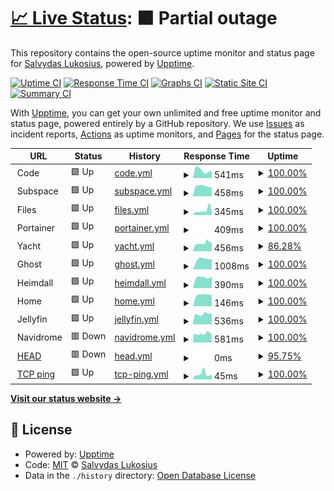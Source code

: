 # [📈 Live Status](https://up.w-ss.io): <!--live status--> **🟧 Partial outage**

This repository contains the open-source uptime monitor and status page for [Salvydas Lukosius](https://sall.w-ss.io), powered by [Upptime](https://github.com/upptime/upptime).

[![Uptime CI](https://github.com/ss-o/upptime/workflows/Uptime%20CI/badge.svg)](https://github.com/upptime/upptime/actions?query=workflow%3A%22Uptime+CI%22)
[![Response Time CI](https://github.com/ss-o/upptime/workflows/Response%20Time%20CI/badge.svg)](https://github.com/upptime/upptime/actions?query=workflow%3A%22Response+Time+CI%22)
[![Graphs CI](https://github.com/ss-o/upptime/workflows/Graphs%20CI/badge.svg)](https://github.com/upptime/upptime/actions?query=workflow%3A%22Graphs+CI%22)
[![Static Site CI](https://github.com/ss-o/upptime/workflows/Static%20Site%20CI/badge.svg)](https://github.com/upptime/upptime/actions?query=workflow%3A%22Static+Site+CI%22)
[![Summary CI](https://github.com/ss-o/upptime/workflows/Summary%20CI/badge.svg)](https://github.com/upptime/upptime/actions?query=workflow%3A%22Summary+CI%22)

With [Upptime](https://upptime.js.org), you can get your own unlimited and free uptime monitor and status page, powered entirely by a GitHub repository. We use [Issues](https://github.com/ss-o/upptime/issues) as incident reports, [Actions](https://github.com/ss-o/upptime/actions) as uptime monitors, and [Pages](https://up.w-ss.io) for the status page.

<!--start: status pages-->
<!-- This summary is generated by Upptime (https://github.com/upptime/upptime) -->
<!-- Do not edit this manually, your changes will be overwritten -->
<!-- prettier-ignore -->
| URL | Status | History | Response Time | Uptime |
| --- | ------ | ------- | ------------- | ------ |
| <img alt="" src="https://favicons.githubusercontent.com/null" height="13"> Code | 🟩 Up | [code.yml](https://github.com/ss-o/upptime/commits/HEAD/history/code.yml) | <details><summary><img alt="Response time graph" src="./graphs/code/response-time-week.png" height="20"> 541ms</summary><br><a href="https://up.w-ss.io/history/code"><img alt="Response time 541" src="https://img.shields.io/endpoint?url=https%3A%2F%2Fraw.githubusercontent.com%2Fss-o%2Fupptime%2FHEAD%2Fapi%2Fcode%2Fresponse-time.json"></a><br><a href="https://up.w-ss.io/history/code"><img alt="24-hour response time 541" src="https://img.shields.io/endpoint?url=https%3A%2F%2Fraw.githubusercontent.com%2Fss-o%2Fupptime%2FHEAD%2Fapi%2Fcode%2Fresponse-time-day.json"></a><br><a href="https://up.w-ss.io/history/code"><img alt="7-day response time 541" src="https://img.shields.io/endpoint?url=https%3A%2F%2Fraw.githubusercontent.com%2Fss-o%2Fupptime%2FHEAD%2Fapi%2Fcode%2Fresponse-time-week.json"></a><br><a href="https://up.w-ss.io/history/code"><img alt="30-day response time 541" src="https://img.shields.io/endpoint?url=https%3A%2F%2Fraw.githubusercontent.com%2Fss-o%2Fupptime%2FHEAD%2Fapi%2Fcode%2Fresponse-time-month.json"></a><br><a href="https://up.w-ss.io/history/code"><img alt="1-year response time 541" src="https://img.shields.io/endpoint?url=https%3A%2F%2Fraw.githubusercontent.com%2Fss-o%2Fupptime%2FHEAD%2Fapi%2Fcode%2Fresponse-time-year.json"></a></details> | <details><summary><a href="https://up.w-ss.io/history/code">100.00%</a></summary><a href="https://up.w-ss.io/history/code"><img alt="All-time uptime 100.00%" src="https://img.shields.io/endpoint?url=https%3A%2F%2Fraw.githubusercontent.com%2Fss-o%2Fupptime%2FHEAD%2Fapi%2Fcode%2Fuptime.json"></a><br><a href="https://up.w-ss.io/history/code"><img alt="24-hour uptime 100.00%" src="https://img.shields.io/endpoint?url=https%3A%2F%2Fraw.githubusercontent.com%2Fss-o%2Fupptime%2FHEAD%2Fapi%2Fcode%2Fuptime-day.json"></a><br><a href="https://up.w-ss.io/history/code"><img alt="7-day uptime 100.00%" src="https://img.shields.io/endpoint?url=https%3A%2F%2Fraw.githubusercontent.com%2Fss-o%2Fupptime%2FHEAD%2Fapi%2Fcode%2Fuptime-week.json"></a><br><a href="https://up.w-ss.io/history/code"><img alt="30-day uptime 100.00%" src="https://img.shields.io/endpoint?url=https%3A%2F%2Fraw.githubusercontent.com%2Fss-o%2Fupptime%2FHEAD%2Fapi%2Fcode%2Fuptime-month.json"></a><br><a href="https://up.w-ss.io/history/code"><img alt="1-year uptime 100.00%" src="https://img.shields.io/endpoint?url=https%3A%2F%2Fraw.githubusercontent.com%2Fss-o%2Fupptime%2FHEAD%2Fapi%2Fcode%2Fuptime-year.json"></a></details>
| <img alt="" src="https://favicons.githubusercontent.com/null" height="13"> Subspace | 🟩 Up | [subspace.yml](https://github.com/ss-o/upptime/commits/HEAD/history/subspace.yml) | <details><summary><img alt="Response time graph" src="./graphs/subspace/response-time-week.png" height="20"> 458ms</summary><br><a href="https://up.w-ss.io/history/subspace"><img alt="Response time 458" src="https://img.shields.io/endpoint?url=https%3A%2F%2Fraw.githubusercontent.com%2Fss-o%2Fupptime%2FHEAD%2Fapi%2Fsubspace%2Fresponse-time.json"></a><br><a href="https://up.w-ss.io/history/subspace"><img alt="24-hour response time 429" src="https://img.shields.io/endpoint?url=https%3A%2F%2Fraw.githubusercontent.com%2Fss-o%2Fupptime%2FHEAD%2Fapi%2Fsubspace%2Fresponse-time-day.json"></a><br><a href="https://up.w-ss.io/history/subspace"><img alt="7-day response time 458" src="https://img.shields.io/endpoint?url=https%3A%2F%2Fraw.githubusercontent.com%2Fss-o%2Fupptime%2FHEAD%2Fapi%2Fsubspace%2Fresponse-time-week.json"></a><br><a href="https://up.w-ss.io/history/subspace"><img alt="30-day response time 458" src="https://img.shields.io/endpoint?url=https%3A%2F%2Fraw.githubusercontent.com%2Fss-o%2Fupptime%2FHEAD%2Fapi%2Fsubspace%2Fresponse-time-month.json"></a><br><a href="https://up.w-ss.io/history/subspace"><img alt="1-year response time 458" src="https://img.shields.io/endpoint?url=https%3A%2F%2Fraw.githubusercontent.com%2Fss-o%2Fupptime%2FHEAD%2Fapi%2Fsubspace%2Fresponse-time-year.json"></a></details> | <details><summary><a href="https://up.w-ss.io/history/subspace">100.00%</a></summary><a href="https://up.w-ss.io/history/subspace"><img alt="All-time uptime 100.00%" src="https://img.shields.io/endpoint?url=https%3A%2F%2Fraw.githubusercontent.com%2Fss-o%2Fupptime%2FHEAD%2Fapi%2Fsubspace%2Fuptime.json"></a><br><a href="https://up.w-ss.io/history/subspace"><img alt="24-hour uptime 100.00%" src="https://img.shields.io/endpoint?url=https%3A%2F%2Fraw.githubusercontent.com%2Fss-o%2Fupptime%2FHEAD%2Fapi%2Fsubspace%2Fuptime-day.json"></a><br><a href="https://up.w-ss.io/history/subspace"><img alt="7-day uptime 100.00%" src="https://img.shields.io/endpoint?url=https%3A%2F%2Fraw.githubusercontent.com%2Fss-o%2Fupptime%2FHEAD%2Fapi%2Fsubspace%2Fuptime-week.json"></a><br><a href="https://up.w-ss.io/history/subspace"><img alt="30-day uptime 100.00%" src="https://img.shields.io/endpoint?url=https%3A%2F%2Fraw.githubusercontent.com%2Fss-o%2Fupptime%2FHEAD%2Fapi%2Fsubspace%2Fuptime-month.json"></a><br><a href="https://up.w-ss.io/history/subspace"><img alt="1-year uptime 100.00%" src="https://img.shields.io/endpoint?url=https%3A%2F%2Fraw.githubusercontent.com%2Fss-o%2Fupptime%2FHEAD%2Fapi%2Fsubspace%2Fuptime-year.json"></a></details>
| <img alt="" src="https://favicons.githubusercontent.com/null" height="13"> Files | 🟩 Up | [files.yml](https://github.com/ss-o/upptime/commits/HEAD/history/files.yml) | <details><summary><img alt="Response time graph" src="./graphs/files/response-time-week.png" height="20"> 345ms</summary><br><a href="https://up.w-ss.io/history/files"><img alt="Response time 345" src="https://img.shields.io/endpoint?url=https%3A%2F%2Fraw.githubusercontent.com%2Fss-o%2Fupptime%2FHEAD%2Fapi%2Ffiles%2Fresponse-time.json"></a><br><a href="https://up.w-ss.io/history/files"><img alt="24-hour response time 345" src="https://img.shields.io/endpoint?url=https%3A%2F%2Fraw.githubusercontent.com%2Fss-o%2Fupptime%2FHEAD%2Fapi%2Ffiles%2Fresponse-time-day.json"></a><br><a href="https://up.w-ss.io/history/files"><img alt="7-day response time 345" src="https://img.shields.io/endpoint?url=https%3A%2F%2Fraw.githubusercontent.com%2Fss-o%2Fupptime%2FHEAD%2Fapi%2Ffiles%2Fresponse-time-week.json"></a><br><a href="https://up.w-ss.io/history/files"><img alt="30-day response time 345" src="https://img.shields.io/endpoint?url=https%3A%2F%2Fraw.githubusercontent.com%2Fss-o%2Fupptime%2FHEAD%2Fapi%2Ffiles%2Fresponse-time-month.json"></a><br><a href="https://up.w-ss.io/history/files"><img alt="1-year response time 345" src="https://img.shields.io/endpoint?url=https%3A%2F%2Fraw.githubusercontent.com%2Fss-o%2Fupptime%2FHEAD%2Fapi%2Ffiles%2Fresponse-time-year.json"></a></details> | <details><summary><a href="https://up.w-ss.io/history/files">100.00%</a></summary><a href="https://up.w-ss.io/history/files"><img alt="All-time uptime 100.00%" src="https://img.shields.io/endpoint?url=https%3A%2F%2Fraw.githubusercontent.com%2Fss-o%2Fupptime%2FHEAD%2Fapi%2Ffiles%2Fuptime.json"></a><br><a href="https://up.w-ss.io/history/files"><img alt="24-hour uptime 100.00%" src="https://img.shields.io/endpoint?url=https%3A%2F%2Fraw.githubusercontent.com%2Fss-o%2Fupptime%2FHEAD%2Fapi%2Ffiles%2Fuptime-day.json"></a><br><a href="https://up.w-ss.io/history/files"><img alt="7-day uptime 100.00%" src="https://img.shields.io/endpoint?url=https%3A%2F%2Fraw.githubusercontent.com%2Fss-o%2Fupptime%2FHEAD%2Fapi%2Ffiles%2Fuptime-week.json"></a><br><a href="https://up.w-ss.io/history/files"><img alt="30-day uptime 100.00%" src="https://img.shields.io/endpoint?url=https%3A%2F%2Fraw.githubusercontent.com%2Fss-o%2Fupptime%2FHEAD%2Fapi%2Ffiles%2Fuptime-month.json"></a><br><a href="https://up.w-ss.io/history/files"><img alt="1-year uptime 100.00%" src="https://img.shields.io/endpoint?url=https%3A%2F%2Fraw.githubusercontent.com%2Fss-o%2Fupptime%2FHEAD%2Fapi%2Ffiles%2Fuptime-year.json"></a></details>
| <img alt="" src="https://favicons.githubusercontent.com/null" height="13"> Portainer | 🟩 Up | [portainer.yml](https://github.com/ss-o/upptime/commits/HEAD/history/portainer.yml) | <details><summary><img alt="Response time graph" src="./graphs/portainer/response-time-week.png" height="20"> 409ms</summary><br><a href="https://up.w-ss.io/history/portainer"><img alt="Response time 409" src="https://img.shields.io/endpoint?url=https%3A%2F%2Fraw.githubusercontent.com%2Fss-o%2Fupptime%2FHEAD%2Fapi%2Fportainer%2Fresponse-time.json"></a><br><a href="https://up.w-ss.io/history/portainer"><img alt="24-hour response time 409" src="https://img.shields.io/endpoint?url=https%3A%2F%2Fraw.githubusercontent.com%2Fss-o%2Fupptime%2FHEAD%2Fapi%2Fportainer%2Fresponse-time-day.json"></a><br><a href="https://up.w-ss.io/history/portainer"><img alt="7-day response time 409" src="https://img.shields.io/endpoint?url=https%3A%2F%2Fraw.githubusercontent.com%2Fss-o%2Fupptime%2FHEAD%2Fapi%2Fportainer%2Fresponse-time-week.json"></a><br><a href="https://up.w-ss.io/history/portainer"><img alt="30-day response time 409" src="https://img.shields.io/endpoint?url=https%3A%2F%2Fraw.githubusercontent.com%2Fss-o%2Fupptime%2FHEAD%2Fapi%2Fportainer%2Fresponse-time-month.json"></a><br><a href="https://up.w-ss.io/history/portainer"><img alt="1-year response time 409" src="https://img.shields.io/endpoint?url=https%3A%2F%2Fraw.githubusercontent.com%2Fss-o%2Fupptime%2FHEAD%2Fapi%2Fportainer%2Fresponse-time-year.json"></a></details> | <details><summary><a href="https://up.w-ss.io/history/portainer">100.00%</a></summary><a href="https://up.w-ss.io/history/portainer"><img alt="All-time uptime 100.00%" src="https://img.shields.io/endpoint?url=https%3A%2F%2Fraw.githubusercontent.com%2Fss-o%2Fupptime%2FHEAD%2Fapi%2Fportainer%2Fuptime.json"></a><br><a href="https://up.w-ss.io/history/portainer"><img alt="24-hour uptime 100.00%" src="https://img.shields.io/endpoint?url=https%3A%2F%2Fraw.githubusercontent.com%2Fss-o%2Fupptime%2FHEAD%2Fapi%2Fportainer%2Fuptime-day.json"></a><br><a href="https://up.w-ss.io/history/portainer"><img alt="7-day uptime 100.00%" src="https://img.shields.io/endpoint?url=https%3A%2F%2Fraw.githubusercontent.com%2Fss-o%2Fupptime%2FHEAD%2Fapi%2Fportainer%2Fuptime-week.json"></a><br><a href="https://up.w-ss.io/history/portainer"><img alt="30-day uptime 100.00%" src="https://img.shields.io/endpoint?url=https%3A%2F%2Fraw.githubusercontent.com%2Fss-o%2Fupptime%2FHEAD%2Fapi%2Fportainer%2Fuptime-month.json"></a><br><a href="https://up.w-ss.io/history/portainer"><img alt="1-year uptime 100.00%" src="https://img.shields.io/endpoint?url=https%3A%2F%2Fraw.githubusercontent.com%2Fss-o%2Fupptime%2FHEAD%2Fapi%2Fportainer%2Fuptime-year.json"></a></details>
| <img alt="" src="https://favicons.githubusercontent.com/null" height="13"> Yacht | 🟩 Up | [yacht.yml](https://github.com/ss-o/upptime/commits/HEAD/history/yacht.yml) | <details><summary><img alt="Response time graph" src="./graphs/yacht/response-time-week.png" height="20"> 456ms</summary><br><a href="https://up.w-ss.io/history/yacht"><img alt="Response time 456" src="https://img.shields.io/endpoint?url=https%3A%2F%2Fraw.githubusercontent.com%2Fss-o%2Fupptime%2FHEAD%2Fapi%2Fyacht%2Fresponse-time.json"></a><br><a href="https://up.w-ss.io/history/yacht"><img alt="24-hour response time 586" src="https://img.shields.io/endpoint?url=https%3A%2F%2Fraw.githubusercontent.com%2Fss-o%2Fupptime%2FHEAD%2Fapi%2Fyacht%2Fresponse-time-day.json"></a><br><a href="https://up.w-ss.io/history/yacht"><img alt="7-day response time 456" src="https://img.shields.io/endpoint?url=https%3A%2F%2Fraw.githubusercontent.com%2Fss-o%2Fupptime%2FHEAD%2Fapi%2Fyacht%2Fresponse-time-week.json"></a><br><a href="https://up.w-ss.io/history/yacht"><img alt="30-day response time 456" src="https://img.shields.io/endpoint?url=https%3A%2F%2Fraw.githubusercontent.com%2Fss-o%2Fupptime%2FHEAD%2Fapi%2Fyacht%2Fresponse-time-month.json"></a><br><a href="https://up.w-ss.io/history/yacht"><img alt="1-year response time 456" src="https://img.shields.io/endpoint?url=https%3A%2F%2Fraw.githubusercontent.com%2Fss-o%2Fupptime%2FHEAD%2Fapi%2Fyacht%2Fresponse-time-year.json"></a></details> | <details><summary><a href="https://up.w-ss.io/history/yacht">86.28%</a></summary><a href="https://up.w-ss.io/history/yacht"><img alt="All-time uptime 86.28%" src="https://img.shields.io/endpoint?url=https%3A%2F%2Fraw.githubusercontent.com%2Fss-o%2Fupptime%2FHEAD%2Fapi%2Fyacht%2Fuptime.json"></a><br><a href="https://up.w-ss.io/history/yacht"><img alt="24-hour uptime 100.00%" src="https://img.shields.io/endpoint?url=https%3A%2F%2Fraw.githubusercontent.com%2Fss-o%2Fupptime%2FHEAD%2Fapi%2Fyacht%2Fuptime-day.json"></a><br><a href="https://up.w-ss.io/history/yacht"><img alt="7-day uptime 86.28%" src="https://img.shields.io/endpoint?url=https%3A%2F%2Fraw.githubusercontent.com%2Fss-o%2Fupptime%2FHEAD%2Fapi%2Fyacht%2Fuptime-week.json"></a><br><a href="https://up.w-ss.io/history/yacht"><img alt="30-day uptime 86.28%" src="https://img.shields.io/endpoint?url=https%3A%2F%2Fraw.githubusercontent.com%2Fss-o%2Fupptime%2FHEAD%2Fapi%2Fyacht%2Fuptime-month.json"></a><br><a href="https://up.w-ss.io/history/yacht"><img alt="1-year uptime 86.28%" src="https://img.shields.io/endpoint?url=https%3A%2F%2Fraw.githubusercontent.com%2Fss-o%2Fupptime%2FHEAD%2Fapi%2Fyacht%2Fuptime-year.json"></a></details>
| <img alt="" src="https://favicons.githubusercontent.com/null" height="13"> Ghost | 🟩 Up | [ghost.yml](https://github.com/ss-o/upptime/commits/HEAD/history/ghost.yml) | <details><summary><img alt="Response time graph" src="./graphs/ghost/response-time-week.png" height="20"> 1008ms</summary><br><a href="https://up.w-ss.io/history/ghost"><img alt="Response time 1008" src="https://img.shields.io/endpoint?url=https%3A%2F%2Fraw.githubusercontent.com%2Fss-o%2Fupptime%2FHEAD%2Fapi%2Fghost%2Fresponse-time.json"></a><br><a href="https://up.w-ss.io/history/ghost"><img alt="24-hour response time 1008" src="https://img.shields.io/endpoint?url=https%3A%2F%2Fraw.githubusercontent.com%2Fss-o%2Fupptime%2FHEAD%2Fapi%2Fghost%2Fresponse-time-day.json"></a><br><a href="https://up.w-ss.io/history/ghost"><img alt="7-day response time 1008" src="https://img.shields.io/endpoint?url=https%3A%2F%2Fraw.githubusercontent.com%2Fss-o%2Fupptime%2FHEAD%2Fapi%2Fghost%2Fresponse-time-week.json"></a><br><a href="https://up.w-ss.io/history/ghost"><img alt="30-day response time 1008" src="https://img.shields.io/endpoint?url=https%3A%2F%2Fraw.githubusercontent.com%2Fss-o%2Fupptime%2FHEAD%2Fapi%2Fghost%2Fresponse-time-month.json"></a><br><a href="https://up.w-ss.io/history/ghost"><img alt="1-year response time 1008" src="https://img.shields.io/endpoint?url=https%3A%2F%2Fraw.githubusercontent.com%2Fss-o%2Fupptime%2FHEAD%2Fapi%2Fghost%2Fresponse-time-year.json"></a></details> | <details><summary><a href="https://up.w-ss.io/history/ghost">100.00%</a></summary><a href="https://up.w-ss.io/history/ghost"><img alt="All-time uptime 100.00%" src="https://img.shields.io/endpoint?url=https%3A%2F%2Fraw.githubusercontent.com%2Fss-o%2Fupptime%2FHEAD%2Fapi%2Fghost%2Fuptime.json"></a><br><a href="https://up.w-ss.io/history/ghost"><img alt="24-hour uptime 100.00%" src="https://img.shields.io/endpoint?url=https%3A%2F%2Fraw.githubusercontent.com%2Fss-o%2Fupptime%2FHEAD%2Fapi%2Fghost%2Fuptime-day.json"></a><br><a href="https://up.w-ss.io/history/ghost"><img alt="7-day uptime 100.00%" src="https://img.shields.io/endpoint?url=https%3A%2F%2Fraw.githubusercontent.com%2Fss-o%2Fupptime%2FHEAD%2Fapi%2Fghost%2Fuptime-week.json"></a><br><a href="https://up.w-ss.io/history/ghost"><img alt="30-day uptime 100.00%" src="https://img.shields.io/endpoint?url=https%3A%2F%2Fraw.githubusercontent.com%2Fss-o%2Fupptime%2FHEAD%2Fapi%2Fghost%2Fuptime-month.json"></a><br><a href="https://up.w-ss.io/history/ghost"><img alt="1-year uptime 100.00%" src="https://img.shields.io/endpoint?url=https%3A%2F%2Fraw.githubusercontent.com%2Fss-o%2Fupptime%2FHEAD%2Fapi%2Fghost%2Fuptime-year.json"></a></details>
| <img alt="" src="https://favicons.githubusercontent.com/null" height="13"> Heimdall | 🟩 Up | [heimdall.yml](https://github.com/ss-o/upptime/commits/HEAD/history/heimdall.yml) | <details><summary><img alt="Response time graph" src="./graphs/heimdall/response-time-week.png" height="20"> 390ms</summary><br><a href="https://up.w-ss.io/history/heimdall"><img alt="Response time 390" src="https://img.shields.io/endpoint?url=https%3A%2F%2Fraw.githubusercontent.com%2Fss-o%2Fupptime%2FHEAD%2Fapi%2Fheimdall%2Fresponse-time.json"></a><br><a href="https://up.w-ss.io/history/heimdall"><img alt="24-hour response time 390" src="https://img.shields.io/endpoint?url=https%3A%2F%2Fraw.githubusercontent.com%2Fss-o%2Fupptime%2FHEAD%2Fapi%2Fheimdall%2Fresponse-time-day.json"></a><br><a href="https://up.w-ss.io/history/heimdall"><img alt="7-day response time 390" src="https://img.shields.io/endpoint?url=https%3A%2F%2Fraw.githubusercontent.com%2Fss-o%2Fupptime%2FHEAD%2Fapi%2Fheimdall%2Fresponse-time-week.json"></a><br><a href="https://up.w-ss.io/history/heimdall"><img alt="30-day response time 390" src="https://img.shields.io/endpoint?url=https%3A%2F%2Fraw.githubusercontent.com%2Fss-o%2Fupptime%2FHEAD%2Fapi%2Fheimdall%2Fresponse-time-month.json"></a><br><a href="https://up.w-ss.io/history/heimdall"><img alt="1-year response time 390" src="https://img.shields.io/endpoint?url=https%3A%2F%2Fraw.githubusercontent.com%2Fss-o%2Fupptime%2FHEAD%2Fapi%2Fheimdall%2Fresponse-time-year.json"></a></details> | <details><summary><a href="https://up.w-ss.io/history/heimdall">100.00%</a></summary><a href="https://up.w-ss.io/history/heimdall"><img alt="All-time uptime 100.00%" src="https://img.shields.io/endpoint?url=https%3A%2F%2Fraw.githubusercontent.com%2Fss-o%2Fupptime%2FHEAD%2Fapi%2Fheimdall%2Fuptime.json"></a><br><a href="https://up.w-ss.io/history/heimdall"><img alt="24-hour uptime 100.00%" src="https://img.shields.io/endpoint?url=https%3A%2F%2Fraw.githubusercontent.com%2Fss-o%2Fupptime%2FHEAD%2Fapi%2Fheimdall%2Fuptime-day.json"></a><br><a href="https://up.w-ss.io/history/heimdall"><img alt="7-day uptime 100.00%" src="https://img.shields.io/endpoint?url=https%3A%2F%2Fraw.githubusercontent.com%2Fss-o%2Fupptime%2FHEAD%2Fapi%2Fheimdall%2Fuptime-week.json"></a><br><a href="https://up.w-ss.io/history/heimdall"><img alt="30-day uptime 100.00%" src="https://img.shields.io/endpoint?url=https%3A%2F%2Fraw.githubusercontent.com%2Fss-o%2Fupptime%2FHEAD%2Fapi%2Fheimdall%2Fuptime-month.json"></a><br><a href="https://up.w-ss.io/history/heimdall"><img alt="1-year uptime 100.00%" src="https://img.shields.io/endpoint?url=https%3A%2F%2Fraw.githubusercontent.com%2Fss-o%2Fupptime%2FHEAD%2Fapi%2Fheimdall%2Fuptime-year.json"></a></details>
| <img alt="" src="https://favicons.githubusercontent.com/null" height="13"> Home | 🟩 Up | [home.yml](https://github.com/ss-o/upptime/commits/HEAD/history/home.yml) | <details><summary><img alt="Response time graph" src="./graphs/home/response-time-week.png" height="20"> 146ms</summary><br><a href="https://up.w-ss.io/history/home"><img alt="Response time 146" src="https://img.shields.io/endpoint?url=https%3A%2F%2Fraw.githubusercontent.com%2Fss-o%2Fupptime%2FHEAD%2Fapi%2Fhome%2Fresponse-time.json"></a><br><a href="https://up.w-ss.io/history/home"><img alt="24-hour response time 146" src="https://img.shields.io/endpoint?url=https%3A%2F%2Fraw.githubusercontent.com%2Fss-o%2Fupptime%2FHEAD%2Fapi%2Fhome%2Fresponse-time-day.json"></a><br><a href="https://up.w-ss.io/history/home"><img alt="7-day response time 146" src="https://img.shields.io/endpoint?url=https%3A%2F%2Fraw.githubusercontent.com%2Fss-o%2Fupptime%2FHEAD%2Fapi%2Fhome%2Fresponse-time-week.json"></a><br><a href="https://up.w-ss.io/history/home"><img alt="30-day response time 146" src="https://img.shields.io/endpoint?url=https%3A%2F%2Fraw.githubusercontent.com%2Fss-o%2Fupptime%2FHEAD%2Fapi%2Fhome%2Fresponse-time-month.json"></a><br><a href="https://up.w-ss.io/history/home"><img alt="1-year response time 146" src="https://img.shields.io/endpoint?url=https%3A%2F%2Fraw.githubusercontent.com%2Fss-o%2Fupptime%2FHEAD%2Fapi%2Fhome%2Fresponse-time-year.json"></a></details> | <details><summary><a href="https://up.w-ss.io/history/home">100.00%</a></summary><a href="https://up.w-ss.io/history/home"><img alt="All-time uptime 100.00%" src="https://img.shields.io/endpoint?url=https%3A%2F%2Fraw.githubusercontent.com%2Fss-o%2Fupptime%2FHEAD%2Fapi%2Fhome%2Fuptime.json"></a><br><a href="https://up.w-ss.io/history/home"><img alt="24-hour uptime 100.00%" src="https://img.shields.io/endpoint?url=https%3A%2F%2Fraw.githubusercontent.com%2Fss-o%2Fupptime%2FHEAD%2Fapi%2Fhome%2Fuptime-day.json"></a><br><a href="https://up.w-ss.io/history/home"><img alt="7-day uptime 100.00%" src="https://img.shields.io/endpoint?url=https%3A%2F%2Fraw.githubusercontent.com%2Fss-o%2Fupptime%2FHEAD%2Fapi%2Fhome%2Fuptime-week.json"></a><br><a href="https://up.w-ss.io/history/home"><img alt="30-day uptime 100.00%" src="https://img.shields.io/endpoint?url=https%3A%2F%2Fraw.githubusercontent.com%2Fss-o%2Fupptime%2FHEAD%2Fapi%2Fhome%2Fuptime-month.json"></a><br><a href="https://up.w-ss.io/history/home"><img alt="1-year uptime 100.00%" src="https://img.shields.io/endpoint?url=https%3A%2F%2Fraw.githubusercontent.com%2Fss-o%2Fupptime%2FHEAD%2Fapi%2Fhome%2Fuptime-year.json"></a></details>
| <img alt="" src="https://favicons.githubusercontent.com/null" height="13"> Jellyfin | 🟩 Up | [jellyfin.yml](https://github.com/ss-o/upptime/commits/HEAD/history/jellyfin.yml) | <details><summary><img alt="Response time graph" src="./graphs/jellyfin/response-time-week.png" height="20"> 536ms</summary><br><a href="https://up.w-ss.io/history/jellyfin"><img alt="Response time 536" src="https://img.shields.io/endpoint?url=https%3A%2F%2Fraw.githubusercontent.com%2Fss-o%2Fupptime%2FHEAD%2Fapi%2Fjellyfin%2Fresponse-time.json"></a><br><a href="https://up.w-ss.io/history/jellyfin"><img alt="24-hour response time 572" src="https://img.shields.io/endpoint?url=https%3A%2F%2Fraw.githubusercontent.com%2Fss-o%2Fupptime%2FHEAD%2Fapi%2Fjellyfin%2Fresponse-time-day.json"></a><br><a href="https://up.w-ss.io/history/jellyfin"><img alt="7-day response time 536" src="https://img.shields.io/endpoint?url=https%3A%2F%2Fraw.githubusercontent.com%2Fss-o%2Fupptime%2FHEAD%2Fapi%2Fjellyfin%2Fresponse-time-week.json"></a><br><a href="https://up.w-ss.io/history/jellyfin"><img alt="30-day response time 536" src="https://img.shields.io/endpoint?url=https%3A%2F%2Fraw.githubusercontent.com%2Fss-o%2Fupptime%2FHEAD%2Fapi%2Fjellyfin%2Fresponse-time-month.json"></a><br><a href="https://up.w-ss.io/history/jellyfin"><img alt="1-year response time 536" src="https://img.shields.io/endpoint?url=https%3A%2F%2Fraw.githubusercontent.com%2Fss-o%2Fupptime%2FHEAD%2Fapi%2Fjellyfin%2Fresponse-time-year.json"></a></details> | <details><summary><a href="https://up.w-ss.io/history/jellyfin">100.00%</a></summary><a href="https://up.w-ss.io/history/jellyfin"><img alt="All-time uptime 100.00%" src="https://img.shields.io/endpoint?url=https%3A%2F%2Fraw.githubusercontent.com%2Fss-o%2Fupptime%2FHEAD%2Fapi%2Fjellyfin%2Fuptime.json"></a><br><a href="https://up.w-ss.io/history/jellyfin"><img alt="24-hour uptime 100.00%" src="https://img.shields.io/endpoint?url=https%3A%2F%2Fraw.githubusercontent.com%2Fss-o%2Fupptime%2FHEAD%2Fapi%2Fjellyfin%2Fuptime-day.json"></a><br><a href="https://up.w-ss.io/history/jellyfin"><img alt="7-day uptime 100.00%" src="https://img.shields.io/endpoint?url=https%3A%2F%2Fraw.githubusercontent.com%2Fss-o%2Fupptime%2FHEAD%2Fapi%2Fjellyfin%2Fuptime-week.json"></a><br><a href="https://up.w-ss.io/history/jellyfin"><img alt="30-day uptime 100.00%" src="https://img.shields.io/endpoint?url=https%3A%2F%2Fraw.githubusercontent.com%2Fss-o%2Fupptime%2FHEAD%2Fapi%2Fjellyfin%2Fuptime-month.json"></a><br><a href="https://up.w-ss.io/history/jellyfin"><img alt="1-year uptime 100.00%" src="https://img.shields.io/endpoint?url=https%3A%2F%2Fraw.githubusercontent.com%2Fss-o%2Fupptime%2FHEAD%2Fapi%2Fjellyfin%2Fuptime-year.json"></a></details>
| <img alt="" src="https://favicons.githubusercontent.com/null" height="13"> Navidrome | 🟥 Down | [navidrome.yml](https://github.com/ss-o/upptime/commits/HEAD/history/navidrome.yml) | <details><summary><img alt="Response time graph" src="./graphs/navidrome/response-time-week.png" height="20"> 581ms</summary><br><a href="https://up.w-ss.io/history/navidrome"><img alt="Response time 581" src="https://img.shields.io/endpoint?url=https%3A%2F%2Fraw.githubusercontent.com%2Fss-o%2Fupptime%2FHEAD%2Fapi%2Fnavidrome%2Fresponse-time.json"></a><br><a href="https://up.w-ss.io/history/navidrome"><img alt="24-hour response time 581" src="https://img.shields.io/endpoint?url=https%3A%2F%2Fraw.githubusercontent.com%2Fss-o%2Fupptime%2FHEAD%2Fapi%2Fnavidrome%2Fresponse-time-day.json"></a><br><a href="https://up.w-ss.io/history/navidrome"><img alt="7-day response time 581" src="https://img.shields.io/endpoint?url=https%3A%2F%2Fraw.githubusercontent.com%2Fss-o%2Fupptime%2FHEAD%2Fapi%2Fnavidrome%2Fresponse-time-week.json"></a><br><a href="https://up.w-ss.io/history/navidrome"><img alt="30-day response time 581" src="https://img.shields.io/endpoint?url=https%3A%2F%2Fraw.githubusercontent.com%2Fss-o%2Fupptime%2FHEAD%2Fapi%2Fnavidrome%2Fresponse-time-month.json"></a><br><a href="https://up.w-ss.io/history/navidrome"><img alt="1-year response time 581" src="https://img.shields.io/endpoint?url=https%3A%2F%2Fraw.githubusercontent.com%2Fss-o%2Fupptime%2FHEAD%2Fapi%2Fnavidrome%2Fresponse-time-year.json"></a></details> | <details><summary><a href="https://up.w-ss.io/history/navidrome">100.00%</a></summary><a href="https://up.w-ss.io/history/navidrome"><img alt="All-time uptime 100.00%" src="https://img.shields.io/endpoint?url=https%3A%2F%2Fraw.githubusercontent.com%2Fss-o%2Fupptime%2FHEAD%2Fapi%2Fnavidrome%2Fuptime.json"></a><br><a href="https://up.w-ss.io/history/navidrome"><img alt="24-hour uptime 100.00%" src="https://img.shields.io/endpoint?url=https%3A%2F%2Fraw.githubusercontent.com%2Fss-o%2Fupptime%2FHEAD%2Fapi%2Fnavidrome%2Fuptime-day.json"></a><br><a href="https://up.w-ss.io/history/navidrome"><img alt="7-day uptime 100.00%" src="https://img.shields.io/endpoint?url=https%3A%2F%2Fraw.githubusercontent.com%2Fss-o%2Fupptime%2FHEAD%2Fapi%2Fnavidrome%2Fuptime-week.json"></a><br><a href="https://up.w-ss.io/history/navidrome"><img alt="30-day uptime 100.00%" src="https://img.shields.io/endpoint?url=https%3A%2F%2Fraw.githubusercontent.com%2Fss-o%2Fupptime%2FHEAD%2Fapi%2Fnavidrome%2Fuptime-month.json"></a><br><a href="https://up.w-ss.io/history/navidrome"><img alt="1-year uptime 100.00%" src="https://img.shields.io/endpoint?url=https%3A%2F%2Fraw.githubusercontent.com%2Fss-o%2Fupptime%2FHEAD%2Fapi%2Fnavidrome%2Fuptime-year.json"></a></details>
| <img alt="" src="https://favicons.githubusercontent.com/up.w-ss.io" height="13"> [HEAD](https://up.w-ss.io) | 🟥 Down | [head.yml](https://github.com/ss-o/upptime/commits/HEAD/history/head.yml) | <details><summary><img alt="Response time graph" src="./graphs/head/response-time-week.png" height="20"> 0ms</summary><br><a href="https://up.w-ss.io/history/head"><img alt="Response time 0" src="https://img.shields.io/endpoint?url=https%3A%2F%2Fraw.githubusercontent.com%2Fss-o%2Fupptime%2FHEAD%2Fapi%2Fhead%2Fresponse-time.json"></a><br><a href="https://up.w-ss.io/history/head"><img alt="24-hour response time 0" src="https://img.shields.io/endpoint?url=https%3A%2F%2Fraw.githubusercontent.com%2Fss-o%2Fupptime%2FHEAD%2Fapi%2Fhead%2Fresponse-time-day.json"></a><br><a href="https://up.w-ss.io/history/head"><img alt="7-day response time 0" src="https://img.shields.io/endpoint?url=https%3A%2F%2Fraw.githubusercontent.com%2Fss-o%2Fupptime%2FHEAD%2Fapi%2Fhead%2Fresponse-time-week.json"></a><br><a href="https://up.w-ss.io/history/head"><img alt="30-day response time 0" src="https://img.shields.io/endpoint?url=https%3A%2F%2Fraw.githubusercontent.com%2Fss-o%2Fupptime%2FHEAD%2Fapi%2Fhead%2Fresponse-time-month.json"></a><br><a href="https://up.w-ss.io/history/head"><img alt="1-year response time 0" src="https://img.shields.io/endpoint?url=https%3A%2F%2Fraw.githubusercontent.com%2Fss-o%2Fupptime%2FHEAD%2Fapi%2Fhead%2Fresponse-time-year.json"></a></details> | <details><summary><a href="https://up.w-ss.io/history/head">95.75%</a></summary><a href="https://up.w-ss.io/history/head"><img alt="All-time uptime 95.75%" src="https://img.shields.io/endpoint?url=https%3A%2F%2Fraw.githubusercontent.com%2Fss-o%2Fupptime%2FHEAD%2Fapi%2Fhead%2Fuptime.json"></a><br><a href="https://up.w-ss.io/history/head"><img alt="24-hour uptime 100.00%" src="https://img.shields.io/endpoint?url=https%3A%2F%2Fraw.githubusercontent.com%2Fss-o%2Fupptime%2FHEAD%2Fapi%2Fhead%2Fuptime-day.json"></a><br><a href="https://up.w-ss.io/history/head"><img alt="7-day uptime 95.75%" src="https://img.shields.io/endpoint?url=https%3A%2F%2Fraw.githubusercontent.com%2Fss-o%2Fupptime%2FHEAD%2Fapi%2Fhead%2Fuptime-week.json"></a><br><a href="https://up.w-ss.io/history/head"><img alt="30-day uptime 95.75%" src="https://img.shields.io/endpoint?url=https%3A%2F%2Fraw.githubusercontent.com%2Fss-o%2Fupptime%2FHEAD%2Fapi%2Fhead%2Fuptime-month.json"></a><br><a href="https://up.w-ss.io/history/head"><img alt="1-year uptime 95.75%" src="https://img.shields.io/endpoint?url=https%3A%2F%2Fraw.githubusercontent.com%2Fss-o%2Fupptime%2FHEAD%2Fapi%2Fhead%2Fuptime-year.json"></a></details>
| <img alt="" src="https://favicons.githubusercontent.com/null" height="13"> [TCP ping](1.1.1.1) | 🟩 Up | [tcp-ping.yml](https://github.com/ss-o/upptime/commits/HEAD/history/tcp-ping.yml) | <details><summary><img alt="Response time graph" src="./graphs/tcp-ping/response-time-week.png" height="20"> 45ms</summary><br><a href="https://up.w-ss.io/history/tcp-ping"><img alt="Response time 45" src="https://img.shields.io/endpoint?url=https%3A%2F%2Fraw.githubusercontent.com%2Fss-o%2Fupptime%2FHEAD%2Fapi%2Ftcp-ping%2Fresponse-time.json"></a><br><a href="https://up.w-ss.io/history/tcp-ping"><img alt="24-hour response time 37" src="https://img.shields.io/endpoint?url=https%3A%2F%2Fraw.githubusercontent.com%2Fss-o%2Fupptime%2FHEAD%2Fapi%2Ftcp-ping%2Fresponse-time-day.json"></a><br><a href="https://up.w-ss.io/history/tcp-ping"><img alt="7-day response time 45" src="https://img.shields.io/endpoint?url=https%3A%2F%2Fraw.githubusercontent.com%2Fss-o%2Fupptime%2FHEAD%2Fapi%2Ftcp-ping%2Fresponse-time-week.json"></a><br><a href="https://up.w-ss.io/history/tcp-ping"><img alt="30-day response time 45" src="https://img.shields.io/endpoint?url=https%3A%2F%2Fraw.githubusercontent.com%2Fss-o%2Fupptime%2FHEAD%2Fapi%2Ftcp-ping%2Fresponse-time-month.json"></a><br><a href="https://up.w-ss.io/history/tcp-ping"><img alt="1-year response time 45" src="https://img.shields.io/endpoint?url=https%3A%2F%2Fraw.githubusercontent.com%2Fss-o%2Fupptime%2FHEAD%2Fapi%2Ftcp-ping%2Fresponse-time-year.json"></a></details> | <details><summary><a href="https://up.w-ss.io/history/tcp-ping">100.00%</a></summary><a href="https://up.w-ss.io/history/tcp-ping"><img alt="All-time uptime 100.00%" src="https://img.shields.io/endpoint?url=https%3A%2F%2Fraw.githubusercontent.com%2Fss-o%2Fupptime%2FHEAD%2Fapi%2Ftcp-ping%2Fuptime.json"></a><br><a href="https://up.w-ss.io/history/tcp-ping"><img alt="24-hour uptime 100.00%" src="https://img.shields.io/endpoint?url=https%3A%2F%2Fraw.githubusercontent.com%2Fss-o%2Fupptime%2FHEAD%2Fapi%2Ftcp-ping%2Fuptime-day.json"></a><br><a href="https://up.w-ss.io/history/tcp-ping"><img alt="7-day uptime 100.00%" src="https://img.shields.io/endpoint?url=https%3A%2F%2Fraw.githubusercontent.com%2Fss-o%2Fupptime%2FHEAD%2Fapi%2Ftcp-ping%2Fuptime-week.json"></a><br><a href="https://up.w-ss.io/history/tcp-ping"><img alt="30-day uptime 100.00%" src="https://img.shields.io/endpoint?url=https%3A%2F%2Fraw.githubusercontent.com%2Fss-o%2Fupptime%2FHEAD%2Fapi%2Ftcp-ping%2Fuptime-month.json"></a><br><a href="https://up.w-ss.io/history/tcp-ping"><img alt="1-year uptime 100.00%" src="https://img.shields.io/endpoint?url=https%3A%2F%2Fraw.githubusercontent.com%2Fss-o%2Fupptime%2FHEAD%2Fapi%2Ftcp-ping%2Fuptime-year.json"></a></details>

<!--end: status pages-->

[**Visit our status website →**](https://up.w-ss.io)

## 📄 License

- Powered by: [Upptime](https://github.com/upptime/upptime)
- Code: [MIT](./LICENSE) © [Salvydas Lukosius](https://sall.w-ss.io)
- Data in the `./history` directory: [Open Database License](https://opendatacommons.org/licenses/odbl/1-0/)
